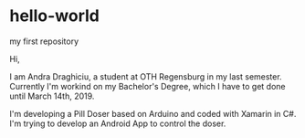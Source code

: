 # hello-world
my first repository

Hi,

I am Andra Draghiciu, a student at OTH Regensburg in my last semester. Currently I'm workind on my Bachelor's Degree, which I have to get done until March 14th, 2019. 

I'm developing a Pill Doser based on Arduino and coded with Xamarin in C#. I'm trying to develop an Android App to control the doser.
